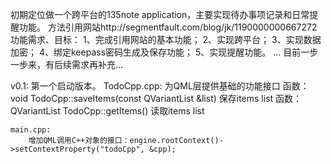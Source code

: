 初期定位做一个跨平台的135note application，主要实现待办事项记录和日常提醒功能。
方法引用网站http://segmentfault.com/blog/jk/1190000000667272
功能需求、目标：
    1、完成引用网站的基本功能；
    2、实现跨平台；
    3、实现数据加密；
    4、绑定keepass密码生成及保存功能；
    5、实现提醒功能。
    ...
目前一步一步来，有后续需求再补充...
    
v0.1:
    第一个启动版本。
    TodoCpp.cpp:
        为QML层提供基础的功能接口
        函数：void TodoCpp::saveItems(const QVariantList &list)
        保存items list
        函数：QVariantList TodoCpp::getItems()
        读取items list
        
    main.cpp:
        增加QML调用C++对象的接口：engine.rootContext()->setContextProperty("todoCpp", &cpp);
        
